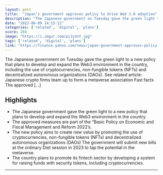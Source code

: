 ```yaml
---
layout: post
title:  "Japan’s government approves policy to drive Web 3.0 adoption"
description: "The Japanese government on Tuesday gave the green light to a new policy that plans to develop and expand the Web3 environment in the country, including the use of cryptocurrencies, non-fungible tokens (NFTs) and decentralized autonomous organizations (DAOs). See related article: Japanese crypto firms team up to form a metaverse association Fast facts The approved […]"
date: "2022-06-09 14:15:12"
categories: ['related', 'digital', 'plans']
score: 204
image: "https://i.imgur.com/piJy3nY.jpg"
tags: ['related', 'digital', 'plans']
link: "https://finance.yahoo.com/news/japan-government-approves-policy-drive-084119868.html?guccounter=1&amp;guce_referrer=aHR0cHM6Ly93d3cuZ29vZ2xlLmNvbS8&amp;guce_referrer_sig=AQAAAGeB_HO-i8Ms7BEb2Xf0H65oqu2cMCgLSl4mncgw0eqI6OBd8nrc_T7wQCuwjhipU09XifLkrdswNc4UiEs-pXSNaD0Qe4bqhBiMscd09TTALisP6sRcsZufyZkUveJQ4AZxteSC9ncbBGf8tf1ixJpzHAeg0YFM9l1L-4L8hrF4#:~:text=The%20Japanese%20government%20on%20Tuesday,decentralized%20autonomous%20organizations%20(DAOs)."
---
```


The Japanese government on Tuesday gave the green light to a new policy that plans to develop and expand the Web3 environment in the country, including the use of cryptocurrencies, non-fungible tokens (NFTs) and decentralized autonomous organizations (DAOs). See related article: Japanese crypto firms team up to form a metaverse association Fast facts The approved […]

## Highlights

- The Japanese government gave the green light to a new policy that plans to develop and expand the Web3 environment in the country.
- The approved measures are part of the “Basic Policy on Economic and Fiscal Management and Reform 2022’s.
- The new policy aims to create new value by promoting the use of cryptocurrencies, non-fungible tokens (NFTs) and decentralized autonomous organizations (DAOs) The government will submit new bills at the ordinary Diet session in 2023 to tap the potential in the metaverse.
- The country plans to promote its fintech sector by developing a system for raising funds with security tokens, including cryptocurrencies.

---
